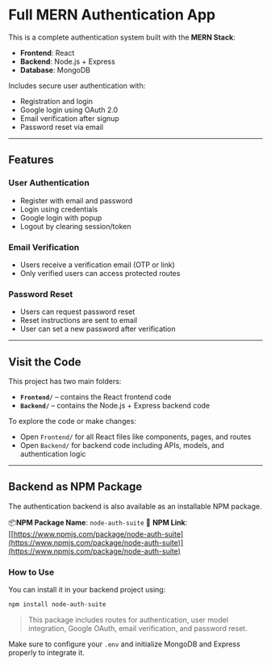 
# Full MERN Authentication App

This is a complete authentication system built with the **MERN Stack**:

* **Frontend**: React
* **Backend**: Node.js + Express
* **Database**: MongoDB

Includes secure user authentication with:

* Registration and login
* Google login using OAuth 2.0
* Email verification after signup
* Password reset via email

---

## Features

### User Authentication

* Register with email and password
* Login using credentials
* Google login with popup
* Logout by clearing session/token

### Email Verification

* Users receive a verification email (OTP or link)
* Only verified users can access protected routes

### Password Reset

* Users can request password reset
* Reset instructions are sent to email
* User can set a new password after verification

---

## Visit the Code

This project has two main folders:

* **`Frontend/`** – contains the React frontend code
* **`Backend/`** – contains the Node.js + Express backend code

To explore the code or make changes:

* Open `Frontend/` for all React files like components, pages, and routes
* Open `Backend/` for backend code including APIs, models, and authentication logic

---

## Backend as NPM Package

The authentication backend is also available as an installable NPM package.

📦**NPM Package Name**: `node-auth-suite`
🔗 **NPM Link**: [[https://www.npmjs.com/package/node-auth-suite](https://www.npmjs.com/package/node-auth-suite)](https://www.npmjs.com/package/node-auth-suite)

### How to Use

You can install it in your backend project using:

```bash
npm install node-auth-suite
```

> This package includes routes for authentication, user model integration, Google OAuth, email verification, and password reset.

Make sure to configure your `.env` and initialize MongoDB and Express properly to integrate it.
